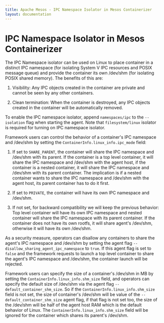 ```yaml
---
title: Apache Mesos - IPC Namespace Isolator in Mesos Containerizer
layout: documentation
---
```


# IPC Namespace Isolator in Mesos Containerizer

The IPC Namespace isolator can be used on Linux to place container in a
distinct IPC namespace (for isolating System V IPC resources and POSIX
message queue) and provide the container its own /dev/shm (for isolating
POSIX shared memory). The benefits of this are:

1. Visibility: Any IPC objects created in the container are private and
   cannot be seen by any other containers.

2. Clean termination: When the container is destroyed, any IPC objects
   created in the container will be automatically removed.

To enable the IPC namespace isolator, append `namespaces/ipc` to the `--isolation`
flag when starting the agent. Note that `filesystem/linux` isolator is required
for turning on IPC namespace isolator.

Framework users can control the behavior of a container's IPC namespace
and /dev/shm by setting the `ContainerInfo.linux_info.ipc_mode` field:

1. If set to `SHARE_PARENT`, the container will share the IPC namespace and
   /dev/shm with its parent. If the container is a top level container,
   it will share the IPC namespace and /dev/shm with the agent host, if
   the container is a nested container, it will share the IPC namespace
   and /dev/shm with its parent container. The implication is if a nested
   container wants to share the IPC namespace and /dev/shm with the agent
   host, its parent container has to do it first.

2. If set to `PRIVATE`, the container will have its own IPC namespace and
   /dev/shm.

3. If not set, for backward compatibility we will keep the previous behavior:
   Top level container will have its own IPC namespace and nested container
   will share the IPC namespace with its parent container. If the container
   does not have its own rootfs, it will share agent's /dev/shm, otherwise
   it will have its own /dev/shm.

As a security measure, operators can disallow any containers to share the
agent's IPC namespace and /dev/shm by setting the agent flag
`--disallow_sharing_agent_ipc_namespace` to `true`. If this agent flag is set to `false`
and the framework requests to launch a top level container to share the
agent's IPC namespace and /dev/shm, the container launch will be rejected.

Framework users can specify the size of a container's /dev/shm in MB by
setting the `ContainerInfo.linux_info.shm_size` field, and operators can specify
the default size of /dev/shm via the agent flag `--default_container_shm_size`.
So if the `ContainerInfo.linux_info.shm_size` field is not set, the size of
container's /dev/shm will be value of the `--default_container_shm_size` agent
flag, if that flag is not set too, the size of the /dev/shm will be half
of the agent host RAM which is the default behavior of Linux. The
`ContainerInfo.linux_info.shm_size` field will be ignored for the container which
shares its parent's /dev/shm.
